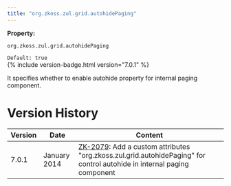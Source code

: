 ```yaml
---
title: "org.zkoss.zul.grid.autohidePaging"
---
```


**Property:**

`org.zkoss.zul.grid.autohidePaging`

`Default: true`  
{% include version-badge.html version="7.0.1" %}

It specifies whether to enable autohide property for internal paging
component.

# Version History

| Version | Date         | Content                                                                                                                                                           |
|---------|--------------|-------------------------------------------------------------------------------------------------------------------------------------------------------------------|
| 7.0.1   | January 2014 | [ZK-2079](http://tracker.zkoss.org/browse/ZK-2079): Add a custom attributes "org.zkoss.zul.grid.autohidePaging" for control autohide in internal paging component |
